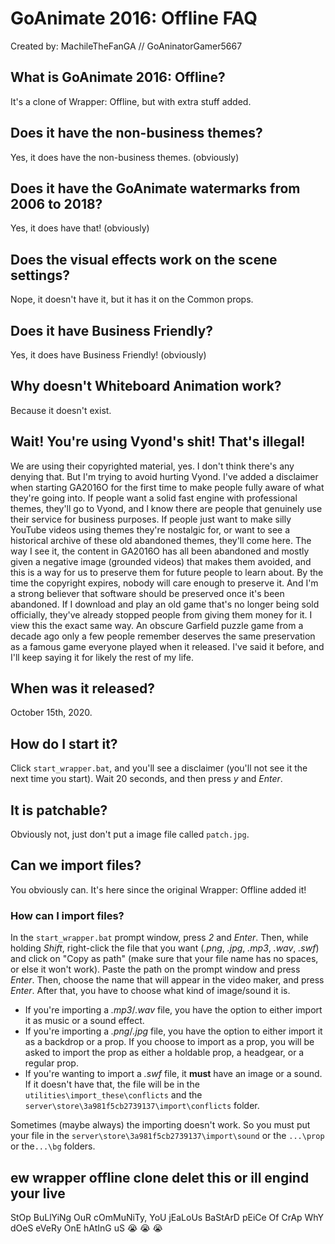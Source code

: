 <!-- markdownlint-disable MD012 MD022 MD026 MD032 -->
# GoAnimate 2016: Offline FAQ
Created by: MachileTheFanGA // GoAninatorGamer5667

## What is GoAnimate 2016: Offline?
It's a clone of Wrapper: Offline, but with extra stuff added.

## Does it have the non-business themes?
Yes, it does have the non-business themes. (obviously)

## Does it have the GoAnimate watermarks from 2006 to 2018?
Yes, it does have that! (obviously)

## Does the visual effects work on the scene settings?
Nope, it doesn't have it, but it has it on the Common props.

## Does it have Business Friendly?
Yes, it does have Business Friendly! (obviously)

## Why doesn't Whiteboard Animation work?
Because it doesn't exist.

## Wait! You're using Vyond's shit! That's illegal!
We are using their copyrighted material, yes. I don't think there's any denying that. But I'm trying to avoid hurting Vyond. I've added a disclaimer when starting GA2016O for the first time to make people fully aware of what they're going into. If people want a solid fast engine with professional themes, they'll go to Vyond, and I know there are people that genuinely use their service for business purposes. If people just want to make silly YouTube videos using themes they're nostalgic for, or want to see a historical archive of these old abandoned themes, they'll come here. The way I see it, the content in GA2016O has all been abandoned and mostly given a negative image (grounded videos) that makes them avoided, and this is a way for us to preserve them for future people to learn about. By the time the copyright expires, nobody will care enough to preserve it. And I'm a strong believer that software should be preserved once it's been abandoned. If I download and play an old game that's no longer being sold officially, they've already stopped people from giving them money for it. I view this the exact same way. An obscure Garfield puzzle game from a decade ago only a few people remember deserves the same preservation as a famous game everyone played when it released. I've said it before, and I'll keep saying it for likely the rest of my life.

## When was it released?
October 15th, 2020.

## How do I start it?
Click `start_wrapper.bat`, and you'll see a disclaimer (you'll not see it the next time you start). Wait 20 seconds, and then press *y* and *Enter*. 

## It is patchable?
Obviously not, just don't put a image file called `patch.jpg`.

## Can we import files?
You obviously can. It's here since the original Wrapper: Offline added it!

### How can I import files?
In the `start_wrapper.bat` prompt window, press *2* and *Enter*. Then, while holding *Shift*, right-click  the file that you want (*.png*, *.jpg*, *.mp3*, *.wav*, *.swf*) and click on "Copy as path" (make sure that your file name has no spaces, or else it won't work). Paste the path on the prompt window and press *Enter*. Then, choose the name that will appear in the video maker, and press *Enter*. After that, you have to choose what kind of image/sound it is.
- If you're importing a *.mp3*/*.wav* file, you have the option to either import it as music or a sound effect.
- If you're importing a *.png*/*.jpg* file, you have the option to either import it as a backdrop or a prop. If you choose to import as a prop, you will be asked to import the prop as either a holdable prop, a headgear, or a regular prop.
- If you're wanting to import a *.swf* file, it **must** have an image or a sound. If it doesn't have that, the file will be in the `utilities\import_these\conflicts` and the `server\store\3a981f5cb2739137\import\conflicts` folder.

Sometimes (maybe always) the importing doesn't work. So you must put your file in the `server\store\3a981f5cb2739137\import\sound` or the `...\prop` or the`...\bg` folders.

## ew wrapper offline clone delet this or ill engind your live
StOp BuLlYiNg OuR cOmMuNiTy, YoU jEaLoUs BaStArD pEiCe Of CrAp WhY dOeS eVeRy OnE hAtInG uS :sob: :sob: :sob: